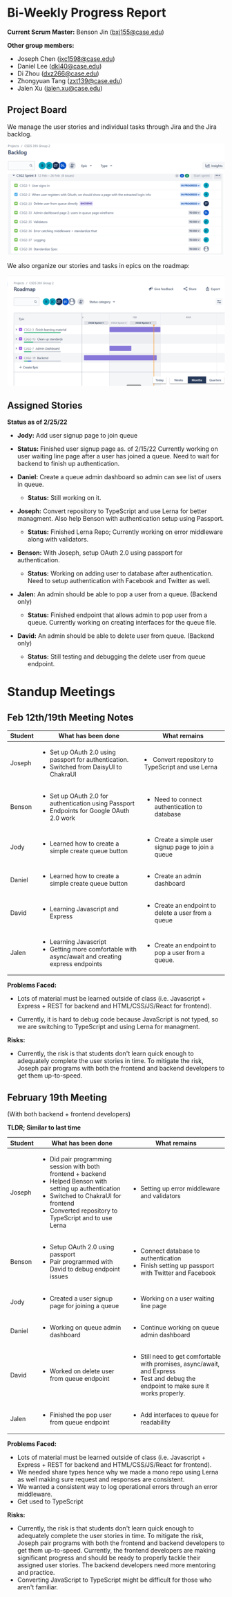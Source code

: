 # Bi-Weekly Progress Report

**Current Scrum Master:** Benson Jin (bxj155@case.edu)

**Other group members:**

- Joseph Chen (jxc1598@case.edu)
- Daniel Lee (dkl40@case.edu)
- Di Zhou (dxz266@case.edu)
- Zhongyuan Tang (zxt139@case.edu)
- Jalen Xu (jalen.xu@case.edu)

## Project Board

We manage the user stories and individual tasks through Jira and the Jira backlog.

![](images/backlog-2-25-22-1.png)

We also organize our stories and tasks in epics on the roadmap:

![](images/roadmap-2-25-22.png)

## Assigned Stories

**Status as of 2/25/22**

- **Jody:** Add user signup page to join queue
- **Status:** Finished user signup page as. of 2/15/22 Currently working on user waiting line page after a user has joined a queue. Need to wait for backend to finish up authentication.

- **Daniel:** Create a queue admin dashboard so admin can see list of users in queue.
  - **Status:** Still working on it.
- **Joseph:** Convert repository to TypeScript and use Lerna for better managment. Also help Benson with authentication setup using Passport.
  - **Status:** Finished Lerna Repo; Currently working on error middleware along with validators.
- **Benson:**
  With Joseph, setup OAuth 2.0 using passport for authentication.

  - **Status:** Working on adding user to database after authentication. Need to setup authentication with Facebook and Twitter as well.

- **Jalen:** An admin should be able to pop a user from a queue. (Backend only)
  - **Status:** Finished endpoint that allows admin to pop user from a queue. Currently working on creating interfaces for the queue file.
- **David:** An admin should be able to delete user from queue. (Backend only)
  - **Status:** Still testing and debugging the delete user from queue endpoint.

# Standup Meetings

## Feb 12th/19th Meeting Notes

| Student | What has been done                                                                                                     | What remains                                                        |
| ------- | ---------------------------------------------------------------------------------------------------------------------- | ------------------------------------------------------------------- |
| Joseph  | <ul><li>Set up OAuth 2.0 using passport for authentication.</li><li>Switched from DaisyUI to ChakraUI</li>             | <li> Convert repository to TypeScript and use Lerna </li>           |
| Benson  | <ul><li>Set up OAuth 2.0 for authentication using Passport</li><li>Endpoints for Google OAuth 2.0 work </li></ul>      | <ul><li>Need to connect authentication to database</li></ul>        |
| Jody    | <ul><li>Learned how to create a simple create queue button</li></ul>                                                   | <ul><li>Create a simple user signup page to join a queue</li></ul>  |
| Daniel  | <ul><li>Learned how to create a simple create queue button</li></ul>                                                   | <ul><li>Create an admin dashboard </li><ul>                         |
| David   | <ul><li>Learning Javascript and Express</li></li></ul>                                                                 | <ul><li>Create an endpoint to delete a user from a queue</li> </ul> |
| Jalen   | <ul><li>Learning Javascript</li><li>Getting more comfortable with async/await and creating express endpoints</li></ul> | <ul><li>Create an endpoint to pop a user from a queue.</li></ul>    |

**Problems Faced:**

- Lots of material must be learned outside of class (i.e. Javascript + Express + REST for backend and HTML/CSS/JS/React for frontend).

- Currently, it is hard to debug code because JavaScript is not typed, so we are switching to TypeScript and using Lerna for managment.

**Risks:**

- Currently, the risk is that students don't learn quick enough to adequately complete the user stories in time. To mitigate the risk, Joseph pair programs with both the frontend and backend developers to get them up-to-speed.

## February 19th Meeting

(With both backend + frontend developers)

**TLDR; Similar to last time**

| Student | What has been done                                                                                                                                                                                                                     | What remains                                                                                                                                                |
| ------- | -------------------------------------------------------------------------------------------------------------------------------------------------------------------------------------------------------------------------------------- | ----------------------------------------------------------------------------------------------------------------------------------------------------------- |
| Joseph  | <ul><li>Did pair programming session with both frontend + backend</li><li>Helped Benson with setting up authentication</li><li>Switched to ChakraUI for frontend</li><li>Converted repository to TypeScript and to use Lerna</li></ul> | <ul><li>Setting up error middleware and validators</li></ul>                                                                                                |
| Benson  | <ul><li>Setup OAuth 2.0 using passport</li><li>Pair programmed with David to debug endpoint issues</li></ul>                                                                                                                           | <ul><li>Connect database to authentication</li><li>Finish setting up passport with Twitter and Facebook </li></ul>                                          |
| Jody    | <ul><li>Created a user signup page for joining a queue</li></ul>                                                                                                                                                                       | <ul><li>Working on a user waiting line page</li></ul>                                                                                                       |
| Daniel  | <ul><li>Working on queue admin dashboard</li></ul>                                                                                                                                                                                     | <ul><li>Continue working on queue admin dashboard </li> </ul>                                                                                               |
| David   | <ul><li>Worked on delete user from queue endpoint</li></ul>                                                                                                                                                                            | <ul><li>Still need to get comfortable with promises, async/await, and Express</li><li>Test and debug the endpoint to make sure it works properly.</li></ul> |
| Jalen   | <ul><li>Finished the pop user from queue endpoint</li></ul>                                                                                                                                                                            | <ul><li>Add interfaces to queue for readability </li></ul>                                                                                                  |

**Problems Faced:**

- Lots of material must be learned outside of class (i.e. Javascript + Express + REST for backend and HTML/CSS/JS/React for frontend).
- We needed share types hence why we made a mono repo using Lerna as well making sure request and responses are consistent.
- We wanted a consistent way to log operational errors through an error middleware.
- Get used to TypeScript

**Risks:**

- Currently, the risk is that students don't learn quick enough to adequately complete the user stories in time. To mitigate the risk, Joseph pair programs with both the frontend and backend developers to get them up-to-speed. Currently, the frontend developers are making significant progress and should be ready to properly tackle their assigned user stories. The backend developers need more mentoring and practice.
- Converting JavaScript to TypeScript might be difficult for those who aren't familiar.
